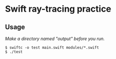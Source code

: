 # Swift ray-tracing practice

## Usage

*Make a directory named "output" before you run.*

```shell
$ swiftc -o test main.swift modules/*.swift
$ ./test
```
